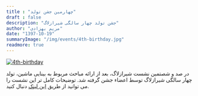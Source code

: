 ```yaml
---
title : "چهارمین جشن تولد"
draft : false
description: "جشن تولد چهار سالگی شیرازلاگ"
author: "مریم بهزادی"
date: "1397-10-19"
summaryImage: "/img/events/4th-birthday.jpg"
readmore: true
---
```


[![4th-birthday](../../img/events/4th-birthday.jpg)](../../img/events/4th-birthday.jpg)

در صد و شصتمین نشست شیرازلاگ، بعد از ارائه مباحث مربوط به بینایی ماشین، تولد چهار سالگی شیرازلاگ توسط اعضاء جشن گرفته شد. توضیحات کامل تر این نشست را می توانید از طریق [این لینک](../../sessions/session160) دنبال کنید.